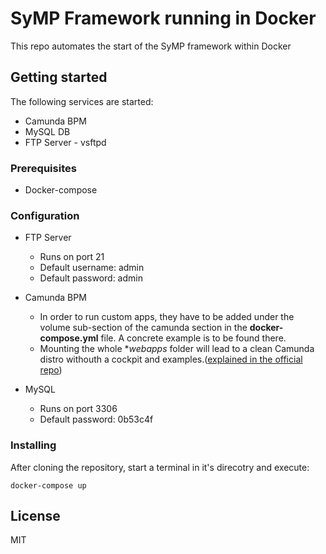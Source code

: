 # SyMP Framework running in Docker 
This repo automates the start of the SyMP framework within Docker

## Getting started
The following services are started:
- Camunda BPM 
- MySQL DB
- FTP Server - vsftpd

### Prerequisites
- Docker-compose

### Configuration
- FTP Server
    - Runs on port 21
    - Default username: admin
    - Default password: admin

- Camunda BPM
    - In order to run custom apps, they have to be added under the volume sub-section of the camunda section in the **docker-compose.yml** file. 
    A concrete example is to be found there.
    - Mounting the whole **webapps* folder will lead to a clean Camunda distro withouth a cockpit and examples.([explained in the official repo](https://github.com/camunda/docker-camunda-bpm-platform#add-own-process-application))

- MySQL
    - Runs on port 3306
    - Default password: 0b53c4f

### Installing

After cloning the repository, start a terminal in it's direcotry and execute: 

```
docker-compose up
```

## License
MIT
